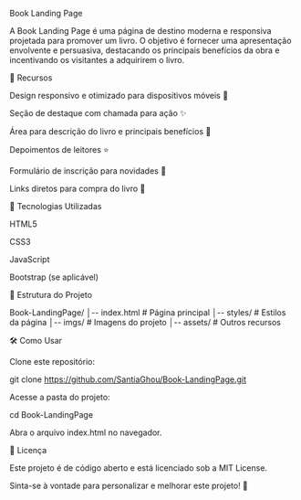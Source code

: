 Book Landing Page

 

A Book Landing Page é uma página de destino moderna e responsiva projetada para promover um livro. O objetivo é fornecer uma apresentação envolvente e persuasiva, destacando os principais benefícios da obra e incentivando os visitantes a adquirirem o livro.

📌 Recursos

Design responsivo e otimizado para dispositivos móveis 📱

Seção de destaque com chamada para ação ✨

Área para descrição do livro e principais benefícios 📖

Depoimentos de leitores ⭐

Formulário de inscrição para novidades 📩

Links diretos para compra do livro 🛒

🚀 Tecnologias Utilizadas

HTML5

CSS3

JavaScript

Bootstrap (se aplicável)

📂 Estrutura do Projeto

Book-LandingPage/
│-- index.html        # Página principal
│-- styles/           # Estilos da página
│-- imgs/             # Imagens do projeto
│-- assets/           # Outros recursos

🛠️ Como Usar

Clone este repositório:

git clone https://github.com/SantiaGhou/Book-LandingPage.git

Acesse a pasta do projeto:

cd Book-LandingPage

Abra o arquivo index.html no navegador.

📜 Licença

Este projeto é de código aberto e está licenciado sob a MIT License.

Sinta-se à vontade para personalizar e melhorar este projeto! 🚀

